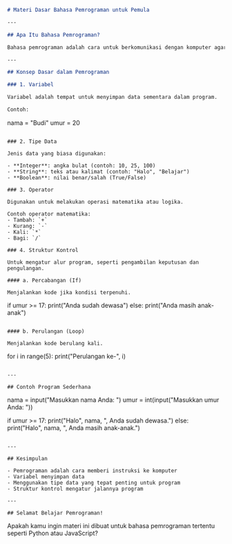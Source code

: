 ```markdown
# Materi Dasar Bahasa Pemrograman untuk Pemula

---

## Apa Itu Bahasa Pemrograman?

Bahasa pemrograman adalah cara untuk berkomunikasi dengan komputer agar komputer dapat menjalankan perintah yang kita inginkan. Dengan bahasa pemrograman, kita dapat membuat aplikasi, website, game, dan banyak hal lainnya.

---

## Konsep Dasar dalam Pemrograman

### 1. Variabel

Variabel adalah tempat untuk menyimpan data sementara dalam program.

Contoh:
```
nama = "Budi"
umur = 20
```

### 2. Tipe Data

Jenis data yang biasa digunakan:

- **Integer**: angka bulat (contoh: 10, 25, 100)
- **String**: teks atau kalimat (contoh: "Halo", "Belajar")
- **Boolean**: nilai benar/salah (True/False)

### 3. Operator

Digunakan untuk melakukan operasi matematika atau logika.

Contoh operator matematika:
- Tambah: `+`
- Kurang: `-`
- Kali: `*`
- Bagi: `/`

### 4. Struktur Kontrol

Untuk mengatur alur program, seperti pengambilan keputusan dan pengulangan.

#### a. Percabangan (If)

Menjalankan kode jika kondisi terpenuhi.

```
if umur >= 17:
    print("Anda sudah dewasa")
else:
    print("Anda masih anak-anak")
```

#### b. Perulangan (Loop)

Menjalankan kode berulang kali.

```
for i in range(5):
    print("Perulangan ke-", i)
```

---

## Contoh Program Sederhana

```
nama = input("Masukkan nama Anda: ")
umur = int(input("Masukkan umur Anda: "))

if umur >= 17:
    print("Halo", nama, ", Anda sudah dewasa.")
else:
    print("Halo", nama, ", Anda masih anak-anak.")
```

---

## Kesimpulan

- Pemrograman adalah cara memberi instruksi ke komputer
- Variabel menyimpan data
- Menggunakan tipe data yang tepat penting untuk program
- Struktur kontrol mengatur jalannya program

---

## Selamat Belajar Pemrograman!
```

Apakah kamu ingin materi ini dibuat untuk bahasa pemrograman tertentu seperti Python atau JavaScript?
